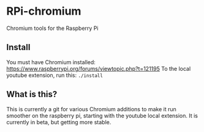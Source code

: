 # RPi-chromium
Chromium tools for the Raspberry Pi

## Install
You must have Chromium installed: https://www.raspberrypi.org/forums/viewtopic.php?t=121195
To the local youtube extension, run this:
`./install`

## What is this?
This is currently a git for various Chromium additions to make it run smoother on the raspberry pi, starting with the youtube local extension. It is currently in beta, but getting more stable.
